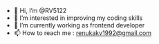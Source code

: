 - 👋 Hi, I’m @RV5122
- 👀 I’m interested in improving my coding skills
- 🌱 I’m currently working as frontend developer
- 📫 How to reach me : renukakv1992@gmail.com


